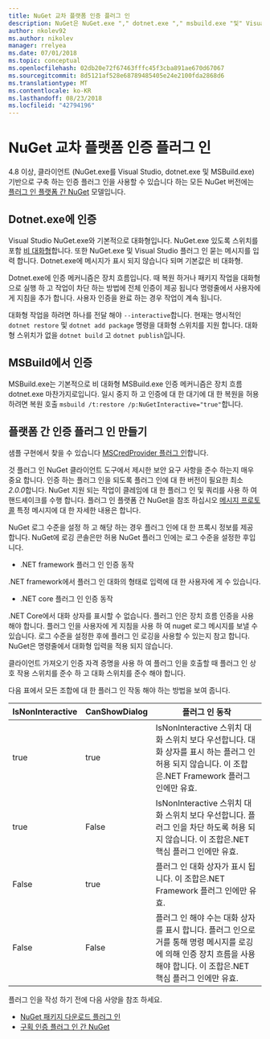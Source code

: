 ```yaml
---
title: NuGet 교차 플랫폼 인증 플러그 인
description: NuGet은 NuGet.exe "," dotnet.exe "," msbuild.exe "및" Visual Studio에 대 한 인증 플러그 인 플랫폼 간
author: nkolev92
ms.author: nikolev
manager: rrelyea
ms.date: 07/01/2018
ms.topic: conceptual
ms.openlocfilehash: 02db20e72f67463fffc45f3cba891ae670d67067
ms.sourcegitcommit: 8d5121af528e68789485405e24e2100fda2868d6
ms.translationtype: MT
ms.contentlocale: ko-KR
ms.lasthandoff: 08/23/2018
ms.locfileid: "42794196"
---
```

# <a name="nuget-cross-platform-authentication-plugin"></a>NuGet 교차 플랫폼 인증 플러그 인

4.8 이상, 클라이언트 (NuGet.exe를 Visual Studio, dotnet.exe 및 MSBuild.exe) 기반으로 구축 하는 인증 플러그 인을 사용할 수 있습니다 하는 모든 NuGet 버전에는 [플러그 인 플랫폼 간 NuGet](NuGet-Cross-Platform-Plugins.md) 모델입니다.

## <a name="authentication-in-dotnetexe"></a>Dotnet.exe에 인증

Visual Studio NuGet.exe와 기본적으로 대화형입니다. NuGet.exe 있도록 스위치를 포함 [비 대화형](../../tools/nuget-exe-CLI-Reference.md)합니다.
또한 NuGet.exe 및 Visual Studio 플러그 인 묻는 메시지를 입력 합니다.
Dotnet.exe에 메시지가 표시 되지 않습니다 되며 기본값은 비 대화형.

Dotnet.exe에 인증 메커니즘은 장치 흐름입니다. 때 복원 하거나 패키지 작업을 대화형으로 실행 하 고 작업이 차단 하는 방법에 전체 인증이 제공 됩니다 명령줄에서 사용자에 게 지침을 추가 합니다.
사용자 인증을 완료 하는 경우 작업이 계속 됩니다.

대화형 작업을 하려면 하나를 전달 해야 `--interactive`합니다.
현재는 명시적인 `dotnet restore` 및 `dotnet add package` 명령을 대화형 스위치를 지원 합니다.
대화형 스위치가 없을 `dotnet build` 고 `dotnet publish`입니다.

## <a name="authentication-in-msbuild"></a>MSBuild에서 인증

MSBuild.exe는 기본적으로 비 대화형 MSBuild.exe 인증 메커니즘은 장치 흐름 dotnet.exe 마찬가지로입니다.
일시 중지 하 고 인증에 대 한 대기에 대 한 복원을 허용 하려면 복원 호출 `msbuild /t:restore /p:NuGetInteractive="true"`합니다.

## <a name="creating-a-cross-platform-authentication-plugin"></a>플랫폼 간 인증 플러그 인 만들기

샘플 구현에서 찾을 수 있습니다 [MSCredProvider 플러그 인](https://github.com/Microsoft/mscredprovider)합니다.

것 플러그 인 NuGet 클라이언트 도구에서 제시한 보안 요구 사항을 준수 하는지 매우 중요 합니다.
인증 하는 플러그 인을 되도록 플러그 인에 대 한 버전이 필요한 최소 *2.0.0*합니다.
NuGet 지원 되는 작업이 클레임에 대 한 플러그 인 및 쿼리를 사용 하 여 핸드셰이크를 수행 합니다.
플러그 인 플랫폼 간 NuGet을 참조 하십시오 [메시지 프로토콜](NuGet-Cross-Platform-Plugins.md#protocol-messages-index) 특정 메시지에 대 한 자세한 내용은 합니다.

NuGet 로그 수준을 설정 하 고 해당 하는 경우 플러그 인에 대 한 프록시 정보를 제공 합니다.
NuGet에 로깅 콘솔은만 허용 NuGet 플러그 인에는 로그 수준을 설정한 후입니다.

- .NET framework 플러그 인 인증 동작

.NET framework에서 플러그 인 대화의 형태로 입력에 대 한 사용자에 게 수 있습니다.

- .NET core 플러그 인 인증 동작

.NET Core에서 대화 상자를 표시할 수 없습니다. 플러그 인은 장치 흐름 인증을 사용 해야 합니다.
플러그 인을 사용자에 게 지침을 사용 하 여 nuget 로그 메시지를 보낼 수 있습니다.
로그 수준을 설정한 후에 플러그 인 로깅을 사용할 수 있는지 참고 합니다.
NuGet은 명령줄에서 대화형 입력을 적용 되지 않습니다.

클라이언트 가져오기 인증 자격 증명을 사용 하 여 플러그 인을 호출할 때 플러그 인 상호 작용 스위치를 준수 하 고 대화 스위치를 준수 해야 합니다. 

다음 표에서 모든 조합에 대 한 플러그 인 작동 해야 하는 방법을 보여 줍니다.

| IsNonInteractive | CanShowDialog | 플러그 인 동작 |
| ---------------- | ------------- | --------------- |
| true | true | IsNonInteractive 스위치 대화 스위치 보다 우선합니다. 대화 상자를 표시 하는 플러그 인 허용 되지 않습니다. 이 조합은.NET Framework 플러그 인에만 유효. |
| true | False | IsNonInteractive 스위치 대화 스위치 보다 우선합니다. 플러그 인을 차단 하도록 허용 되지 않습니다. 이 조합은.NET 핵심 플러그 인에만 유효. |
| False | true | 플러그 인 대화 상자가 표시 됩니다. 이 조합은.NET Framework 플러그 인에만 유효. |
| False | False | 플러그 인 해야 수는 대화 상자를 표시 합니다. 플러그 인으로 거를 통해 명령 메시지를 로깅에 의해 인증 장치 흐름을 사용 해야 합니다. 이 조합은.NET 핵심 플러그 인에만 유효. |

플러그 인을 작성 하기 전에 다음 사양을 참조 하세요.

- [NuGet 패키지 다운로드 플러그 인](https://github.com/NuGet/Home/wiki/NuGet-Package-Download-Plugin)
- [구획 인증 플러그 인 간 NuGet](https://github.com/NuGet/Home/wiki/NuGet-cross-plat-authentication-plugin)
